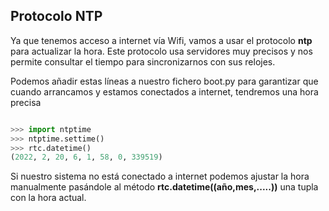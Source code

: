## Protocolo NTP

Ya que tenemos acceso a internet vía Wifi, vamos a usar el protocolo **ntp** para actualizar la hora. Este protocolo usa servidores muy precisos y nos permite consultar el tiempo para sincronizarnos con sus relojes.

Podemos añadir estas líneas a nuestro fichero boot.py para garantizar que cuando arrancamos y estamos conectados a internet, tendremos una hora precisa


```python

>>> import ntptime
>>> ntptime.settime() 
>>> rtc.datetime()  
(2022, 2, 20, 6, 1, 58, 0, 339519)
```

Si nuestro sistema no está conectado a internet podemos ajustar la hora manualmente pasándole al método __rtc.datetime((año,mes,.....))__ una tupla con la hora actual.



